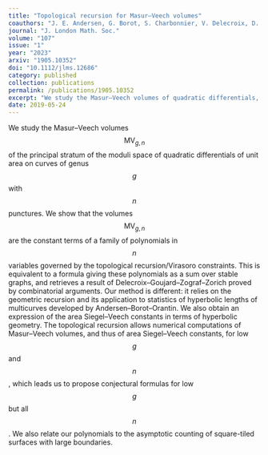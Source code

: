 ```yaml
---
title: "Topological recursion for Masur–Veech volumes"
coauthors: "J. E. Andersen, G. Borot, S. Charbonnier, V. Delecroix, D. Lewański, C. Wheeler"
journal: "J. London Math. Soc."
volume: "107"
issue: "1"
year: "2023"
arxiv: "1905.10352"
doi: "10.1112/jlms.12686"
category: published
collection: publications
permalink: /publications/1905.10352
excerpt: "We study the Masur–Veech volumes of quadratic differentials, showing they correspond to constant terms of polynomials determined by topological recursion/Virasoro constraints."
date: 2019-05-24
---
```


We study the Masur–Veech volumes $$\mathrm{MV}_{g,n}$$ of the principal stratum of the moduli space of quadratic differentials of unit area on curves of genus $$g$$ with $$n$$ punctures. We show that the volumes $$\mathrm{MV}_{g,n}$$ are the constant terms of a family of polynomials in $$n$$ variables governed by the topological recursion/Virasoro constraints. This is equivalent to a formula giving these polynomials as a sum over stable graphs, and retrieves a result of Delecroix–Goujard–Zograf–Zorich proved by combinatorial arguments. Our method is different: it relies on the geometric recursion and its application to statistics of hyperbolic lengths of multicurves developed by Andersen–Borot–Orantin. We also obtain an expression of the area Siegel–Veech constants in terms of hyperbolic geometry. The topological recursion allows numerical computations of Masur–Veech volumes, and thus of area Siegel–Veech constants, for low $$g$$ and $$n$$, which leads us to propose conjectural formulas for low $$g$$ but all $$n$$. We also relate our polynomials to the asymptotic counting of square-tiled surfaces with large boundaries.